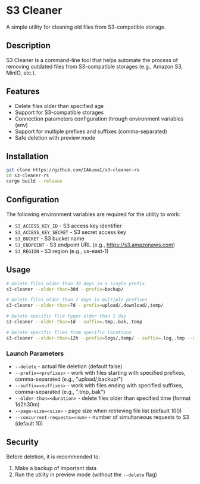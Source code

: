 # S3 Cleaner

A simple utility for cleaning old files from S3-compatible storage.

## Description

S3 Cleaner is a command-line tool that helps automate the process of removing outdated files from S3-compatible storages (e.g., Amazon S3, MinIO, etc.).

## Features

-   Delete files older than specified age
-   Support for S3-compatible storages
-   Connection parameters configuration through environment variables (env)
-   Support for multiple prefixes and suffixes (comma-separated)
-   Safe deletion with preview mode

## Installation

```bash
git clone https://github.com/IAkumaI/s3-cleaner-rs
cd s3-cleaner-rs
cargo build --release
```

## Configuration

The following environment variables are required for the utility to work:

-   `S3_ACCESS_KEY_ID` - S3 access key identifier
-   `S3_ACCESS_KEY_SECRET` - S3 secret access key
-   `S3_BUCKET` - S3 bucket name
-   `S3_ENDPOINT` - S3 endpoint URL (e.g., https://s3.amazonaws.com)
-   `S3_REGION` - S3 region (e.g., us-east-1)

## Usage

```bash
# Delete files older than 30 days in a single prefix
s3-cleaner --older-than=30d --prefix=backup/

# Delete files older than 7 days in multiple prefixes
s3-cleaner --older-than=7d --prefix=upload/,download/,temp/

# Delete specific file types older than 1 day
s3-cleaner --older-than=1d --suffix=.tmp,.bak,.temp

# Delete specific files from specific locations
s3-cleaner --older-than=12h --prefix=logs/,temp/ --suffix=.log,.tmp --delete
```

### Launch Parameters

-   `--delete` - actual file deletion (default false)
-   `--prefix=<prefixes>` - work with files starting with specified prefixes, comma-separated (e.g., "upload/,backup/")
-   `--suffix=<suffixes>` - work with files ending with specified suffixes, comma-separated (e.g., ".tmp,.bak")
-   `--older-than=<duration>` - delete files older than specified time (format 1d2h30m)
-   `--page-size=<size>` - page size when retrieving file list (default 100)
-   `--concurrent-requests=<num>` - number of simultaneous requests to S3 (default 10)

## Security

Before deletion, it is recommended to:

1. Make a backup of important data
2. Run the utility in preview mode (without the `--delete` flag)
